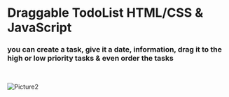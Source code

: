 # Draggable TodoList HTML/CSS & JavaScript
### you can create a task, give it a date, information, drag it to the high or low priority tasks & even order the tasks

<br>

![Picture2](https://github.com/KamyarGanjian/simple-Todo-List-JS/assets/145255798/182d45c2-e6d2-42fe-8018-05e4f5367a15)
